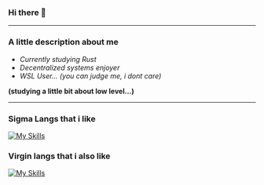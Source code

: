 ### Hi there 👋

-----------

### A little description about me

- _Currently studying Rust_
- _Decentralized systems enjoyer_
- _WSL User... (you can judge me, i dont care)_
 
**(studying a little bit about low level...)**

-----------

### Sigma Langs that i like
[![My Skills](https://skills.thijs.gg/icons?i=c,cpp)](https://skills.thijs.gg)

### Virgin langs that i also like
[![My Skills](https://skills.thijs.gg/icons?i=ts,rust)](https://skills.thijs.gg)

